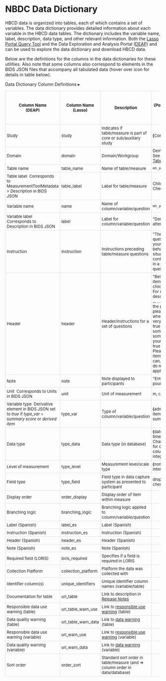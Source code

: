 # NBDC Data Dictionary
HBCD data is organized into tables, each of which contains a set of variables. The data dictionary provides detailed information about each variable in the HBCD data tables. The dictionary includes the variable name, label, description, data type, and other relevant information. Both the [Lasso Portal Query Tool](querytool.md#dictionary-query-tool) and the Data Exploration and Analysis Portal ([DEAP](datadictionary.md)) and can be used to explore the data dictionary and download HBCD data. 

Below are the definitions for the columns in the data dictionaries for these utilities. Also note that some columns also correspond to elements in the BIDS JSON files that accompany all tabulated data (hover over <i class="bi bi-filetype-json" style="font-size:18px; color:blue;"></i> icon for details in table below).

<div id="table-banner" class="table-banner" onclick="toggleCollapse(this)">
  <span class="table-text">Data Dictionary Column Definitions</span>
  <span class="arrow">▸</span>
</div>
<div class="table-open-collapsible-content">
<table style="width: 100%; border-collapse: collapse; table-layout: fixed; font-size: 13px;">
    <thead>
      <tr>
        <th style="width: 15%; border: 1px solid #ddd; padding: 5px; text-align: center;">Column Name<br>(DEAP)</th>
        <th style="width: 5%; border: 1px solid #ddd; padding: 5px; text-align: center;">Column Name<br>(Lasso)</th>
        <th style="width: 30%; border: 1px solid #ddd; padding: 5px; text-align: center;">Description</th>
        <th style="width: 30%; border: 1px solid #ddd; padding: 5px; text-align: center;"><b>{</b>Possible Values<b>}</b> / Example(s)</th>
        <th style="width: 5%; border: 1px solid #ddd; padding: 5px; word-wrap: break-word; white-space: normal; text-align: center;">
            <span class="tooltip tooltip-left">Mutable
                <span class="tooltiptext">Values may vary between releases</span>
            </span></th>
      </tr>
    </thead>
    <tbody>
    <tr>
        <td style="border: 1px solid #ddd; padding: 4px; word-wrap: break-word; white-space: normal;">Study</td>
        <td style="border: 1px solid #ddd; padding: 4px; word-wrap: break-word; white-space: normal;">study</td>
        <td style="border: 1px solid #ddd; padding: 4px; word-wrap: break-word; white-space: normal;">Indicates if table/measure is part of core or sub/auxiliary study</td>
        <td style="border: 1px solid #ddd; padding: 4px; word-wrap: break-word; white-space: normal;"><b>{</b>Core; Substudy<b>}</b></td>
        <td style="border: 1px solid #ddd; padding: 4px; word-wrap: break-word; white-space: normal;">NO</td>
    </tr>
    <tr>
        <td style="border: 1px solid #ddd; padding: 4px; word-wrap: break-word; white-space: normal;">Domain</td>
        <td style="border: 1px solid #ddd; padding: 4px; word-wrap: break-word; white-space: normal;">domain</td>
        <td style="border: 1px solid #ddd; padding: 4px; word-wrap: break-word; white-space: normal;">Domain/Workgroup</td>
        <td style="border: 1px solid #ddd; padding: 4px; word-wrap: break-word; white-space: normal;">
        <span class="tooltip">Demographics; EEG
        <span class="tooltiptext">See full list under <a href="../../measures/#tabulated-data">Tabulated Data</a></span>
      </span></td>
        <td style="border: 1px solid #ddd; padding: 4px; word-wrap: break-word; white-space: normal;">NO</td>
    </tr>
    <tr>
        <td style="border: 1px solid #ddd; padding: 4px; word-wrap: break-word; white-space: normal;">Table name</td>
        <td style="border: 1px solid #ddd; padding: 4px; word-wrap: break-word; white-space: normal;">table_name</td>
        <td style="border: 1px solid #ddd; padding: 4px; word-wrap: break-word; white-space: normal;">Name of table/measure</td>
        <td style="border: 1px solid #ddd; padding: 4px; word-wrap: break-word; white-space: normal;"><code>mh_p_cbcl</code></td>
        <td style="border: 1px solid #ddd; padding: 4px; word-wrap: break-word; white-space: normal;">NO</td>
    </tr>
    <tr>
        <td style="border: 1px solid #ddd; padding: 4px; word-wrap: break-word; white-space: normal;">Table label&nbsp;
        <span class="tooltip tooltip-right"><i class="bi bi-filetype-json" style="font-size:18px;"></i>
        <span class="tooltiptext">Corresponds to MeasurementToolMetadata > Description in BIDS JSON</span>
      </span>
      </td>
        <td style="border: 1px solid #ddd; padding: 4px; word-wrap: break-word; white-space: normal;">table_label</td>
        <td style="border: 1px solid #ddd; padding: 4px; word-wrap: break-word; white-space: normal;">Label for table/measure</td>
        <td style="border: 1px solid #ddd; padding: 4px; word-wrap: break-word; white-space: normal;">Child Behavior Checklist [Parent]</td>
        <td style="border: 1px solid #ddd; padding: 4px; word-wrap: break-word; white-space: normal;">YES</td>
    </tr>
    <tr>
        <td style="border: 1px solid #ddd; padding: 4px; word-wrap: break-word; white-space: normal;">Variable name</td>
        <td style="border: 1px solid #ddd; padding: 4px; word-wrap: break-word; white-space: normal;">name</td>
        <td style="border: 1px solid #ddd; padding: 4px; word-wrap: break-word; white-space: normal;">Name of column/variable/question</td>
        <td style="border: 1px solid #ddd; padding: 4px; word-wrap: break-word; white-space: normal;"><code>mh_p_cbcl__aggr_001</code></td>
        <td style="border: 1px solid #ddd; padding: 4px; word-wrap: break-word; white-space: normal;">NO</td>
    </tr>
    <tr>
        <td style="border: 1px solid #ddd; padding: 4px; word-wrap: break-word; white-space: normal;">Variable label&nbsp;
        <span class="tooltip tooltip-right"><i class="bi bi-filetype-json" style="font-size:18px;"></i>
        <span class="tooltiptext">Corresponds to Description in BIDS JSON</span>
      </span>
      </td>
        <td style="border: 1px solid #ddd; padding: 4px; word-wrap: break-word; white-space: normal;">label</td>
        <td style="border: 1px solid #ddd; padding: 4px; word-wrap: break-word; white-space: normal;">Label for column/variable/question</td>
        <td style="border: 1px solid #ddd; padding: 4px; word-wrap: break-word; white-space: normal;">"Demands a lot of attention"</td>
        <td style="border: 1px solid #ddd; padding: 4px; word-wrap: break-word; white-space: normal;">YES</td>
    </tr>
    <tr>
        <td style="border: 1px solid #ddd; padding: 4px; word-wrap: break-word; white-space: normal;">Instruction</td>
        <td style="border: 1px solid #ddd; padding: 4px; word-wrap: break-word; white-space: normal;">instruction</td>
        <td style="border: 1px solid #ddd; padding: 4px; word-wrap: break-word; white-space: normal;">Instructions preceding table/measure questions</td>
        <td style="border: 1px solid #ddd; padding: 4px; word-wrap: break-word; white-space: normal;">"The next set of question is about your child's behavior in different situations and contexts. Please fill in a response to all questions."</td>
        <td style="border: 1px solid #ddd; padding: 4px; word-wrap: break-word; white-space: normal;">YES</td>
    </tr>
    <tr>
        <td style="border: 1px solid #ddd; padding: 4px; word-wrap: break-word; white-space: normal;">Header</td>
        <td style="border: 1px solid #ddd; padding: 4px; word-wrap: break-word; white-space: normal;">header</td>
        <td style="border: 1px solid #ddd; padding: 4px; word-wrap: break-word; white-space: normal;">Header/instructions for a set of questions</td>
        <td style="border: 1px solid #ddd; padding: 4px; word-wrap: break-word; white-space: normal;">"Below is a list of items that describe children and youths. For each item that describes your child <span class="tooltip"><strong>...</strong>
        <span class="tooltiptext">... now or within the past 6 months, please choose whether the item is very true or often true of your child, somewhat or sometimes true of your child, or not true of your child. Please answer all items as well as you can, even if some do not seem to apply to your child."</span>
      </span>
     </td>
        <td style="border: 1px solid #ddd; padding: 4px; word-wrap: break-word; white-space: normal;">YES</td>
    </tr>
    <tr>
        <td style="border: 1px solid #ddd; padding: 4px; word-wrap: break-word; white-space: normal;">Note</td>
        <td style="border: 1px solid #ddd; padding: 4px; word-wrap: break-word; white-space: normal;">note</td>
        <td style="border: 1px solid #ddd; padding: 4px; word-wrap: break-word; white-space: normal;">Note displayed to participants</td>
        <td style="border: 1px solid #ddd; padding: 4px; word-wrap: break-word; white-space: normal;">"Enter weight in pounds."</td>
        <td style="border: 1px solid #ddd; padding: 4px; word-wrap: break-word; white-space: normal;">YES</td>
    </tr>
    <tr>
        <td style="border: 1px solid #ddd; padding: 4px; word-wrap: break-word; white-space: normal;">Unit&nbsp;
        <span class="tooltip tooltip-right"><i class="bi bi-filetype-json" style="font-size:18px;"></i>
        <span class="tooltiptext">Corresponds to Units in BIDS JSON</span>
      </span>
      </td>
        <td style="border: 1px solid #ddd; padding: 4px; word-wrap: break-word; white-space: normal;">unit</td>
        <td style="border: 1px solid #ddd; padding: 4px; word-wrap: break-word; white-space: normal;">Unit of measurement</td>
        <td style="border: 1px solid #ddd; padding: 4px; word-wrap: break-word; white-space: normal;">m, cm2, lbs</td>
        <td style="border: 1px solid #ddd; padding: 4px; word-wrap: break-word; white-space: normal;">YES</td>
    </tr>
    <tr>
        <td style="border: 1px solid #ddd; padding: 4px; word-wrap: break-word; white-space: normal;">Variable type&nbsp;
        <span class="tooltip tooltip-right"><i class="bi bi-filetype-json" style="font-size:18px;"></i>
        <span class="tooltiptext">Derivative element in BIDS JSON set to <i>true</i> if <i>type_var</i> = <i>summary score</i> or <i>derived item</i></span>
      </span>
      </td>
        <td style="border: 1px solid #ddd; padding: 4px; word-wrap: break-word; white-space: normal;">type_var</td>
        <td style="border: 1px solid #ddd; padding: 4px; word-wrap: break-word; white-space: normal;">Type of column/variable/question</td>
        <td style="border: 1px solid #ddd; padding: 4px; word-wrap: break-word; white-space: normal;"><b>{</b>administrative; item; derived item; summary score<b>}</b></td>
        <td style="border: 1px solid #ddd; padding: 4px; word-wrap: break-word; white-space: normal;">YES</td>
    </tr>
    <tr>
        <td style="border: 1px solid #ddd; padding: 4px; word-wrap: break-word; white-space: normal;">Data type</td>
        <td style="border: 1px solid #ddd; padding: 4px; word-wrap: break-word; white-space: normal;">type_data</td>
        <td style="border: 1px solid #ddd; padding: 4px; word-wrap: break-word; white-space: normal;">Data type (in database)</td>
        <td style="border: 1px solid #ddd; padding: 4px; word-wrap: break-word; white-space: normal;"><b>{</b>date; timestamp; time;
      <span class="tooltip">character
        <span class="tooltiptext">Character only used for categorical columns</span>
      </span>;
      text; integer; double<b>}</b></td>
    </td>
        <td style="border: 1px solid #ddd; padding: 4px; word-wrap: break-word; white-space: normal;">NO</td>
    </tr>
    <tr>
        <td style="border: 1px solid #ddd; padding: 4px; word-wrap: break-word; white-space: normal;">Level of measurement</td>
        <td style="border: 1px solid #ddd; padding: 4px; word-wrap: break-word; white-space: normal;">type_level</td>
        <td style="border: 1px solid #ddd; padding: 4px; word-wrap: break-word; white-space: normal;">Measurement level/scale type</td>
        <td style="border: 1px solid #ddd; padding: 4px; word-wrap: break-word; white-space: normal;"><b>{</b>nominal; ordinal; interval; ratio<b>}</b></td>
        <td style="border: 1px solid #ddd; padding: 4px; word-wrap: break-word; white-space: normal;">YES</td>
    </tr>
    <tr>
        <td style="border: 1px solid #ddd; padding: 4px; word-wrap: break-word; white-space: normal;">Field type</td>
        <td style="border: 1px solid #ddd; padding: 4px; word-wrap: break-word; white-space: normal;">type_field</td>
        <td style="border: 1px solid #ddd; padding: 4px; word-wrap: break-word; white-space: normal;">Field type in data capture system as presented to participant</td>
        <td style="border: 1px solid #ddd; padding: 4px; word-wrap: break-word; white-space: normal;">dropdown; radio; checkbox</td>
        <td style="border: 1px solid #ddd; padding: 4px; word-wrap: break-word; white-space: normal;">YES</td>
    </tr>
    <tr>
        <td style="border: 1px solid #ddd; padding: 4px; word-wrap: break-word; white-space: normal;">Display order</td>
        <td style="border: 1px solid #ddd; padding: 4px; word-wrap: break-word; white-space: normal;">order_display</td>
        <td style="border: 1px solid #ddd; padding: 4px; word-wrap: break-word; white-space: normal;">Display order of item within measure</td>
        <td style="border: 1px solid #ddd; padding: 4px; word-wrap: break-word; white-space: normal;">&nbsp;</td>
        <td style="border: 1px solid #ddd; padding: 4px; word-wrap: break-word; white-space: normal;">YES</td>
    </tr>
    <tr>
        <td style="border: 1px solid #ddd; padding: 4px; word-wrap: break-word; white-space: normal;">Branching logic</td>
        <td style="border: 1px solid #ddd; padding: 4px; word-wrap: break-word; white-space: normal;">branching_logic</td>
        <td style="border: 1px solid #ddd; padding: 4px; word-wrap: break-word; white-space: normal;">Branching logic applied to column/variable/question</td>
        <td style="border: 1px solid #ddd; padding: 4px; word-wrap: break-word; white-space: normal;">&nbsp;</td>
        <td style="border: 1px solid #ddd; padding: 4px; word-wrap: break-word; white-space: normal;">YES</td>
    </tr>
    <tr>
        <td style="border: 1px solid #ddd; padding: 4px; word-wrap: break-word; white-space: normal;">Label (Spanish)</td>
        <td style="border: 1px solid #ddd; padding: 4px; word-wrap: break-word; white-space: normal;">label_es</td>
        <td style="border: 1px solid #ddd; padding: 4px; word-wrap: break-word; white-space: normal;">Label (Spanish)</td>
        <td style="border: 1px solid #ddd; padding: 4px; word-wrap: break-word; white-space: normal;">&nbsp;</td>
        <td style="border: 1px solid #ddd; padding: 4px; word-wrap: break-word; white-space: normal;">YES</td>
    </tr>
    <tr>
        <td style="border: 1px solid #ddd; padding: 4px; word-wrap: break-word; white-space: normal;">Instruction (Spanish)</td>
        <td style="border: 1px solid #ddd; padding: 4px; word-wrap: break-word; white-space: normal;">instruction_es</td>
        <td style="border: 1px solid #ddd; padding: 4px; word-wrap: break-word; white-space: normal;">Instruction (Spanish)</td>
        <td style="border: 1px solid #ddd; padding: 4px; word-wrap: break-word; white-space: normal;">&nbsp;</td>
        <td style="border: 1px solid #ddd; padding: 4px; word-wrap: break-word; white-space: normal;">YES</td>
    </tr>
    <tr>
        <td style="border: 1px solid #ddd; padding: 4px; word-wrap: break-word; white-space: normal;">Header (Spanish)</td>
        <td style="border: 1px solid #ddd; padding: 4px; word-wrap: break-word; white-space: normal;">header_es</td>
        <td style="border: 1px solid #ddd; padding: 4px; word-wrap: break-word; white-space: normal;">Header (Spanish)</td>
        <td style="border: 1px solid #ddd; padding: 4px; word-wrap: break-word; white-space: normal;">&nbsp;</td>
        <td style="border: 1px solid #ddd; padding: 4px; word-wrap: break-word; white-space: normal;">YES</td>
    </tr>
    <tr>
        <td style="border: 1px solid #ddd; padding: 4px; word-wrap: break-word; white-space: normal;">Note (Spanish)</td>
        <td style="border: 1px solid #ddd; padding: 4px; word-wrap: break-word; white-space: normal;">note_es</td>
        <td style="border: 1px solid #ddd; padding: 4px; word-wrap: break-word; white-space: normal;">Note (Spanish)</td>
        <td style="border: 1px solid #ddd; padding: 4px; word-wrap: break-word; white-space: normal;">&nbsp;</td>
        <td style="border: 1px solid #ddd; padding: 4px; word-wrap: break-word; white-space: normal;">YES</td>
    </tr>
  <tr>
        <td style="border: 1px solid #ddd; padding: 4px; word-wrap: break-word; white-space: normal;">Required field (LORIS)</td>
        <td style="border: 1px solid #ddd; padding: 4px; word-wrap: break-word; white-space: normal;">loris_required</td>
        <td style="border: 1px solid #ddd; padding: 4px; word-wrap: break-word; white-space: normal;">Specifies if a field is required in LORIS</td>
        <td style="border: 1px solid #ddd; padding: 4px; word-wrap: break-word; white-space: normal;">&nbsp;</td>
        <td style="border: 1px solid #ddd; padding: 4px; word-wrap: break-word; white-space: normal;">YES</td>
    </tr>
    <tr>
        <td style="border: 1px solid #ddd; padding: 4px; word-wrap: break-word; white-space: normal;">Collection Platform</td>
        <td style="border: 1px solid #ddd; padding: 4px; word-wrap: break-word; white-space: normal;">collection_platform</td>
        <td style="border: 1px solid #ddd; padding: 4px; word-wrap: break-word; white-space: normal;">Platform the data was collected with</td>
        <td style="border: 1px solid #ddd; padding: 4px; word-wrap: break-word; white-space: normal;">&nbsp;</td>
        <td style="border: 1px solid #ddd; padding: 4px; word-wrap: break-word; white-space: normal;">YES</td>
    </tr>
    <tr>
        <td style="border: 1px solid #ddd; padding: 4px; word-wrap: break-word; white-space: normal;">Identifier column(s)</td>
        <td style="border: 1px solid #ddd; padding: 4px; word-wrap: break-word; white-space: normal;">unique_identifiers</td>
        <td style="border: 1px solid #ddd; padding: 4px; word-wrap: break-word; white-space: normal;">Unique identifier column names (variable/table)</td>
        <td style="border: 1px solid #ddd; padding: 4px; word-wrap: break-word; white-space: normal;">&nbsp;</td>
        <td style="border: 1px solid #ddd; padding: 4px; word-wrap: break-word; white-space: normal;">NO</td>
    </tr>
    <tr>
        <td style="border: 1px solid #ddd; padding: 4px; word-wrap: break-word; white-space: normal;">Documentation for table</td>
        <td style="border: 1px solid #ddd; padding: 4px; word-wrap: break-word; white-space: normal;">url_table</td>
        <td style="border: 1px solid #ddd; padding: 4px; word-wrap: break-word; white-space: normal;">Link to description in <a href="../../measures#data-measure-release-notes" target="_blank">Release Notes</a></td>
        <td style="border: 1px solid #ddd; padding: 4px; word-wrap: break-word; white-space: normal;">&nbsp;</td>
        <td style="border: 1px solid #ddd; padding: 4px; word-wrap: break-word; white-space: normal;">YES</td>
    </tr>
    <tr>
        <td style="border: 1px solid #ddd; padding: 4px; word-wrap: break-word; white-space: normal;">Responsible data use warning (table)</td>
        <td style="border: 1px solid #ddd; padding: 4px; word-wrap: break-word; white-space: normal;">url_table_warn_use</td>
        <td style="border: 1px solid #ddd; padding: 4px; word-wrap: break-word; white-space: normal;">Link to <a href="../resp_data_use/#warnings" target="_blank">responsible use warning</a> (table)</td>
        <td style="border: 1px solid #ddd; padding: 4px; word-wrap: break-word; white-space: normal;">&nbsp;</td>
        <td style="border: 1px solid #ddd; padding: 4px; word-wrap: break-word; white-space: normal;">YES</td>
    </tr>
    <tr>
        <td style="border: 1px solid #ddd; padding: 4px; word-wrap: break-word; white-space: normal;">Data quality warning (table)</td>
        <td style="border: 1px solid #ddd; padding: 4px; word-wrap: break-word; white-space: normal;">url_table_warn_data</td>
        <td style="border: 1px solid #ddd; padding: 4px; word-wrap: break-word; white-space: normal;">Link to <a href="../resp_data_use/#warnings" target="_blank">data warning</a> (table)</td>
        <td style="border: 1px solid #ddd; padding: 4px; word-wrap: break-word; white-space: normal;">&nbsp;</td>
        <td style="border: 1px solid #ddd; padding: 4px; word-wrap: break-word; white-space: normal;">YES</td>
    </tr>
    <tr>
        <td style="border: 1px solid #ddd; padding: 4px; word-wrap: break-word; white-space: normal;">Responsible data use warning (variable)</td>
        <td style="border: 1px solid #ddd; padding: 4px; word-wrap: break-word; white-space: normal;">url_warn_use</td>
        <td style="border: 1px solid #ddd; padding: 4px; word-wrap: break-word; white-space: normal;">Link to <a href="../resp_data_use/#warnings" target="_blank">responsible use warning</a> (variable)</td>
        <td style="border: 1px solid #ddd; padding: 4px; word-wrap: break-word; white-space: normal;">&nbsp;</td>
        <td style="border: 1px solid #ddd; padding: 4px; word-wrap: break-word; white-space: normal;">YES</td>
    </tr>
    <tr>
        <td style="border: 1px solid #ddd; padding: 4px; word-wrap: break-word; white-space: normal;">Data quality warning (variable)</td>
        <td style="border: 1px solid #ddd; padding: 4px; word-wrap: break-word; white-space: normal;">url_warn_data</td>
        <td style="border: 1px solid #ddd; padding: 4px; word-wrap: break-word; white-space: normal;">Link to <a href="../resp_data_use/#warnings" target="_blank">data warning</a> (variable)</td>
        <td style="border: 1px solid #ddd; padding: 4px; word-wrap: break-word; white-space: normal;">&nbsp;</td>
        <td style="border: 1px solid #ddd; padding: 4px; word-wrap: break-word; white-space: normal;">YES</td>
    </tr>
    <tr>
        <td style="border: 1px solid #ddd; padding: 4px; word-wrap: break-word; white-space: normal;">Sort order</td>
        <td style="border: 1px solid #ddd; padding: 4px; word-wrap: break-word; white-space: normal;">order_sort</td>
        <td style="border: 1px solid #ddd; padding: 4px; word-wrap: break-word; white-space: normal;">Standard sort order in table/measure (and ⇒ column order in data/database)</td>
        <td style="border: 1px solid #ddd; padding: 4px; word-wrap: break-word; white-space: normal;">&nbsp;</td>
        <td style="border: 1px solid #ddd; padding: 4px; word-wrap: break-word; white-space: normal;">YES</td>
    </tr>
</tbody>
</table>
</div>
